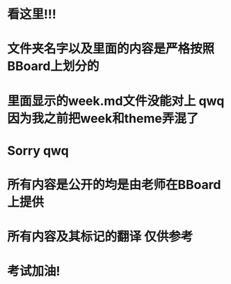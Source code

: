 # 看这里!!!
# 文件夹名字以及里面的内容是严格按照BBoard上划分的
# 里面显示的week.md文件没能对上 qwq 因为我之前把week和theme弄混了
# Sorry qwq
# 所有内容是公开的均是由老师在BBoard上提供
# 所有内容及其标记的翻译 仅供参考
# 考试加油!
